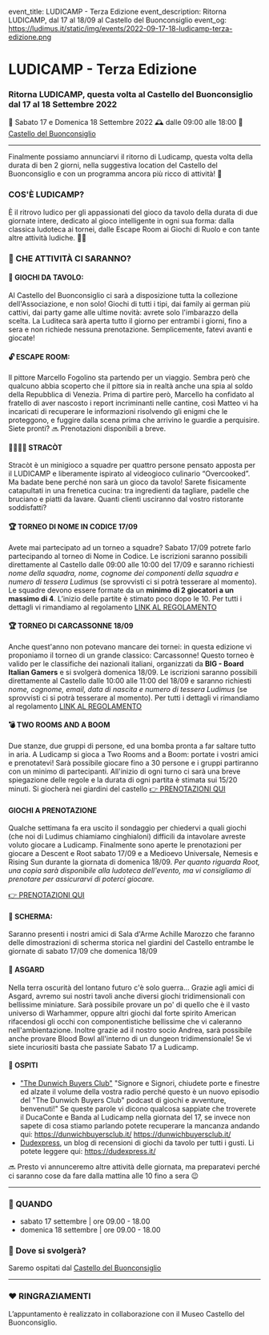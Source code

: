 event_title: LUDICAMP - Terza Edizione
event_description: Ritorna LUDICAMP, dal 17 al 18/09 al Castello del Buonconsiglio 
event_og: https://ludimus.it/static/img/events/2022-09-17-18-ludicamp-terza-edizione.png

# LUDICAMP - Terza Edizione

### Ritorna LUDICAMP, questa volta al Castello del Buonconsiglio dal 17 al 18 Settembre 2022
📅 Sabato 17 e Domenica 18 Settembre 2022
🕰 dalle 09:00 alle 18:00
📍 [Castello del Buonconsiglio](https://goo.gl/maps/WvE6B1QDJBub9gdaA)

---

Finalmente possiamo annunciarvi il ritorno di Ludicamp, questa volta della durata di ben 2 giorni, nella suggestiva location del Castello del Buonconsiglio e con un programma ancora più ricco di attività! 🎉

### COS'È LUDICAMP?
È il ritrovo ludico per gli appassionati del gioco da tavolo della durata di due giornate intere, dedicato al gioco intelligente in ogni sua forma: dalla classica ludoteca ai tornei, dalle Escape Room ai Giochi di Ruolo e con tante altre attività ludiche. 🎲✨


### 🎲 CHE ATTIVITÀ CI SARANNO?

#### 🎲 GIOCHI DA TAVOLO:
Al Castello del Buonconsiglio ci sarà a disposizione tutta la collezione dell'Associazione, e non solo! Giochi di tutti i tipi, dai family ai german più cattivi, dai party game alle ultime novità: avrete solo l'imbarazzo della scelta. La Luditeca sarà aperta tutto il giorno per entrambi i giorni, fino a sera e non richiede nessuna prenotazione. Semplicemente, fatevi avanti e giocate!

#### 🔓 ESCAPE ROOM:
Il pittore Marcello Fogolino sta partendo per un viaggio. Sembra però che qualcuno abbia scoperto che il pittore sia in realtà anche una spia al soldo della Repubblica di Venezia. Prima di partire però, Marcello ha confidato al fratello di aver nascosto i report incriminanti nelle cantine, così Matteo vi ha incaricati di recuperare le informazioni risolvendo gli enigmi che le proteggono, e fuggire dalla scena prima che arrivino le guardie a perquisire. Siete pronti?
🔜 Prenotazioni disponibili a breve.

#### 👩‍🍳🧑‍🍳 STRACÒT
Stracòt è un minigioco a squadre per quattro persone pensato apposta per il LUDICAMP e liberamente ispirato al videogioco culinario “Overcooked”.
Ma badate bene perché non sarà un gioco da tavolo! Sarete fisicamente catapultati in una frenetica cucina: tra ingredienti da tagliare, padelle che bruciano e piatti da lavare. Quanti clienti usciranno dal vostro ristorante soddisfatti?

#### 🏆 TORNEO DI NOME IN CODICE 17/09
Avete mai partecipato ad un torneo a squadre? Sabato 17/09 potrete farlo partecipando al torneo di Nome in Codice. Le iscrizioni saranno possibili direttamente al Castello dalle 09:00 alle 10:00 del 17/09 e saranno richiesti _nome della squadra, nome, cognome dei componenti della squadra e numero di tessera Ludimus_ (se sprovvisti ci si potrà tesserare al momento). Le squadre devono essere formate da un **minimo di 2 giocatori a un massimo di 4**. L’inizio delle partite è stimato poco dopo le 10. Per tutti i dettagli vi rimandiamo al regolamento [LINK AL REGOLAMENTO](https://ludimus.it/static/docs/ludicamp/2022-09-17-18/Regolamento-Torneo-Nome-in-Codice.pdf?q=0)

#### 🏆 TORNEO DI CARCASSONNE 18/09
Anche quest'anno non potevano mancare dei tornei: in questa edizione vi proponiamo il torneo di un grande classico: Carcassonne! Questo torneo è valido per le classifiche dei nazionali italiani, organizzati da **BIG - Board Italian Gamers** e si svolgerà domenica 18/09. Le iscrizioni saranno possibili direttamente al Castello dalle 10:00 alle 11:00 del 18/09 e saranno richiesti _nome, cognome, email, data di nascita e numero di tessera Ludimus_ (se sprovvisti ci si potrà tesserare al momento). Per tutti i dettagli vi rimandiamo al regolamento [LINK AL REGOLAMENTO](https://ludimus.it/static/docs/ludicamp/2022-09-17-18/Regolamento-Torneo-Carcassonne.pdf?q=0)

#### 💣 TWO ROOMS AND A BOOM
Due stanze, due gruppi di persone, ed una bomba pronta a far saltare tutto in aria. A Ludicamp si gioca a Two Rooms and a Boom: portate i vostri amici e prenotatevi! Sarà possibile giocare fino a 30 persone e i gruppi partiranno con un minimo di partecipanti. All'inizio di ogni turno ci sarà una breve spiegazione delle regole e la durata di ogni partita è stimata sui 15/20 minuti. Si giocherà nei giardini del castello
[👉 PRENOTAZIONI QUI](https://ludicamp-22-traab.eventbrite.it)

#### GIOCHI A PRENOTAZIONE
Qualche settimana fa era uscito il sondaggio per chiedervi a quali giochi (che noi di Ludimus chiamiamo cinghialoni) difficili da intavolare avreste voluto giocare a Ludicamp.
Finalmente sono aperte le prenotazioni per giocare a Descent e Root sabato 17/09 e a Medioevo Universale, Nemesis e Rising Sun durante la giornata di domenica 18/09.
_Per quanto riguarda Root, una copia sarà disponibile alla ludoteca dell'evento, ma vi consigliamo di prenotare per assicurarvi di poterci giocare._

[👉 PRENOTAZIONI QUI](https://ludicamp-prenotazione-giochi.eventbrite.it)

#### 🤺 SCHERMA:
Saranno presenti i nostri amici di Sala d'Arme Achille Marozzo che faranno delle dimostrazioni di scherma storica nel giardini del Castello entrambe le giornate di sabato 17/09 che domenica 18/09

#### 🏰 ASGARD
Nella terra oscurità del lontano futuro c'è solo guerra...
Grazie agli amici di Asgard, avremo sui nostri tavoli anche diversi giochi tridimensionali con bellissime miniature. Sarà possibile provare un po' di quello che è il vasto universo di Warhammer, oppure altri giochi dal forte spirito American rifacendosi gli occhi con componentistiche bellissime che vi caleranno nell'ambientazione.
Inoltre grazie ad il nostro socio Andrea, sarà possibile anche provare Blood Bowl all'interno di un dungeon tridimensionale!
Se vi siete incuriositi basta che passiate Sabato 17 a Ludicamp.

#### 👥 OSPITI
- ["The Dunwich Buyers Club"](https://dunwichbuyersclub.it/) "Signore e Signori, chiudete porte e finestre ed alzate il volume della vostra radio perché questo è un nuovo episodio del "The Dunwich Buyers Club" podcast di giochi e avventure, benvenuti!"
Se queste parole vi dicono qualcosa sappiate che troverete il DucaConte e Banda al Ludicamp nella giornata del 17,
se invece non sapete di cosa stiamo parlando potete recuperare la mancanza andando qui:
https://dunwichbuyersclub.it/  https://dunwichbuyersclub.it/
- [Dudexpress](https://dudexpress.it/), un blog di recensioni di giochi da tavolo per tutti i gusti. Li potete leggere qui: https://dudexpress.it/

🔜 Presto vi annunceremo altre attività delle giornata, ma preparatevi perché ci saranno cose da fare dalla mattina alle 10 fino a sera 😉

---

### 📅 QUANDO

- sabato 17 settembre | ore 09.00 - 18.00
- domenica 18 settembre | ore 09.00 - 18.00

### 📌 Dove si svolgerà?
Saremo ospitati dal [Castello del Buonconsiglio](https://goo.gl/maps/WvE6B1QDJBub9gdaA)

<!-- ### 🍔 Cosa si mangerà?
Non preoccupatevi perché abbiamo pensato anche al cibo 🔥

### 🛌 Ma se vengo da lontano dove posso dormire?
Se volete dormire vicino a dove si svolgerà l'evento, scriveteci perché possiamo fornirvi dei contatti 😊 -->

---

### ♥️ RINGRAZIAMENTI
L’appuntamento è realizzato in collaborazione con il Museo Castello del Buonconsiglio.
